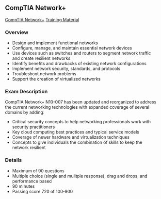 ## CompTIA Network+ 

[CompTIA Network+](https://www.comptia.org/certifications/network)
[Training Material](networkplusmaterial.md)

### Overview
* Design and implement functional networks
* Configure, manage, and maintain essential network devices
* Use devices such as switches and routers to segment network traffic and create resilient networks
* Identify benefits and drawbacks of existing network configurations
* Implement network security, standards, and protocols
* Troubleshoot network problems
* Support the creation of virtualized networks

### Exam Description

CompTIA Network+ N10-007 has been updated and reorganized to address the current networking technologies with expanded coverage of several domains by adding:
* Critical security concepts to help networking professionals work with security practitioners
* Key cloud computing best practices and typical service models
* Coverage of newer hardware and virtualization techniques
* Concepts to give individuals the combination of skills to keep the network resilient

### Details
* Maximum of 90 questions
* Multiple choice (single and mulitple response), drag and drops, and performance based
* 90 minutes
* Passing score 720 of 100-900
